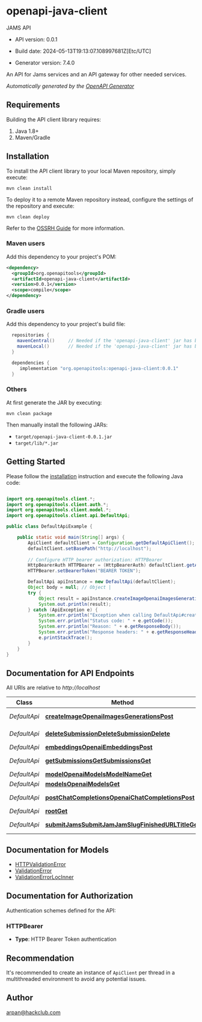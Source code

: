 # openapi-java-client

JAMS API

- API version: 0.0.1

- Build date: 2024-05-13T19:13:07.108997681Z[Etc/UTC]

- Generator version: 7.4.0

An API for Jams services and an API gateway for other needed services.


*Automatically generated by the [OpenAPI Generator](https://openapi-generator.tech)*

## Requirements

Building the API client library requires:

1. Java 1.8+
2. Maven/Gradle

## Installation

To install the API client library to your local Maven repository, simply execute:

```shell
mvn clean install
```

To deploy it to a remote Maven repository instead, configure the settings of the repository and execute:

```shell
mvn clean deploy
```

Refer to the [OSSRH Guide](http://central.sonatype.org/pages/ossrh-guide.html) for more information.

### Maven users

Add this dependency to your project's POM:

```xml
<dependency>
  <groupId>org.openapitools</groupId>
  <artifactId>openapi-java-client</artifactId>
  <version>0.0.1</version>
  <scope>compile</scope>
</dependency>
```

### Gradle users

Add this dependency to your project's build file:

```groovy
  repositories {
    mavenCentral()     // Needed if the 'openapi-java-client' jar has been published to maven central.
    mavenLocal()       // Needed if the 'openapi-java-client' jar has been published to the local maven repo.
  }

  dependencies {
     implementation "org.openapitools:openapi-java-client:0.0.1"
  }
```

### Others

At first generate the JAR by executing:

```shell
mvn clean package
```

Then manually install the following JARs:

- `target/openapi-java-client-0.0.1.jar`
- `target/lib/*.jar`

## Getting Started

Please follow the [installation](#installation) instruction and execute the following Java code:

```java

import org.openapitools.client.*;
import org.openapitools.client.auth.*;
import org.openapitools.client.model.*;
import org.openapitools.client.api.DefaultApi;

public class DefaultApiExample {

    public static void main(String[] args) {
        ApiClient defaultClient = Configuration.getDefaultApiClient();
        defaultClient.setBasePath("http://localhost");
        
        // Configure HTTP bearer authorization: HTTPBearer
        HttpBearerAuth HTTPBearer = (HttpBearerAuth) defaultClient.getAuthentication("HTTPBearer");
        HTTPBearer.setBearerToken("BEARER TOKEN");

        DefaultApi apiInstance = new DefaultApi(defaultClient);
        Object body = null; // Object | 
        try {
            Object result = apiInstance.createImageOpenaiImagesGenerationsPost(body);
            System.out.println(result);
        } catch (ApiException e) {
            System.err.println("Exception when calling DefaultApi#createImageOpenaiImagesGenerationsPost");
            System.err.println("Status code: " + e.getCode());
            System.err.println("Reason: " + e.getResponseBody());
            System.err.println("Response headers: " + e.getResponseHeaders());
            e.printStackTrace();
        }
    }
}

```

## Documentation for API Endpoints

All URIs are relative to *http://localhost*

Class | Method | HTTP request | Description
------------ | ------------- | ------------- | -------------
*DefaultApi* | [**createImageOpenaiImagesGenerationsPost**](docs/DefaultApi.md#createImageOpenaiImagesGenerationsPost) | **POST** /openai/images/generations | Create Image
*DefaultApi* | [**deleteSubmissionDeleteSubmissionDelete**](docs/DefaultApi.md#deleteSubmissionDeleteSubmissionDelete) | **DELETE** /deleteSubmission | Delete Submission
*DefaultApi* | [**embeddingsOpenaiEmbeddingsPost**](docs/DefaultApi.md#embeddingsOpenaiEmbeddingsPost) | **POST** /openai/embeddings | Embeddings
*DefaultApi* | [**getSubmissionsGetSubmissionsGet**](docs/DefaultApi.md#getSubmissionsGetSubmissionsGet) | **GET** /getSubmissions | Get Submissions
*DefaultApi* | [**modelOpenaiModelsModelNameGet**](docs/DefaultApi.md#modelOpenaiModelsModelNameGet) | **GET** /openai/models/{model_name} | Model
*DefaultApi* | [**modelsOpenaiModelsGet**](docs/DefaultApi.md#modelsOpenaiModelsGet) | **GET** /openai/models | Models
*DefaultApi* | [**postChatCompletionsOpenaiChatCompletionsPost**](docs/DefaultApi.md#postChatCompletionsOpenaiChatCompletionsPost) | **POST** /openai/chat/completions | Post Chat Completions
*DefaultApi* | [**rootGet**](docs/DefaultApi.md#rootGet) | **GET** / | Root
*DefaultApi* | [**submitJamsSubmitJamJamSlugFinishedURLTitleGet**](docs/DefaultApi.md#submitJamsSubmitJamJamSlugFinishedURLTitleGet) | **GET** /submitJam/{jam_slug}/{finishedURL}/{title} | Submit Jams


## Documentation for Models

 - [HTTPValidationError](docs/HTTPValidationError.md)
 - [ValidationError](docs/ValidationError.md)
 - [ValidationErrorLocInner](docs/ValidationErrorLocInner.md)


<a id="documentation-for-authorization"></a>
## Documentation for Authorization


Authentication schemes defined for the API:
<a id="HTTPBearer"></a>
### HTTPBearer


- **Type**: HTTP Bearer Token authentication


## Recommendation

It's recommended to create an instance of `ApiClient` per thread in a multithreaded environment to avoid any potential issues.

## Author

arpan@hackclub.com

